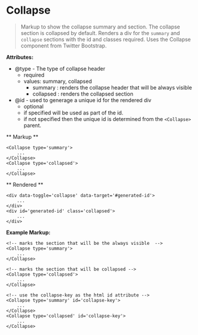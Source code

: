 Collapse
=====
> Markup to show the collapse summary and section.  The collapse section is collapsed by default.
> Renders a div for the `summary` and `collapse` sections with the id and classes required.
> Uses the Collapse component from Twitter Bootstrap.

**Attributes:**
* @type - The type of collapse header 
	* required
	* values: summary, collapsed
		* summary : renders the collapse header that will be always visible
		* collapsed : renders the collapsed section
* @id - used to generage a unique id for the rendered div
	* optional
	* if specified will be used as part of the id.
	* if not specified then the unique id is determined from the `<Collapse>` parent.

** Markup **
```
<Collapse type='summary'>
    ...
</Collapse>
<Collapse type='collapsed'>
	...
</Collapse>
```
** Rendered **
```
<div data-toggle='collapse' data-target='#generated-id'>
    ...
</div>
<div id='generated-id' class='collapsed'>
    ...
</div>
```

**Example Markup:**
```
<!-- marks the section that will be the always visible  -->
<Collapse type='summary'>
    ...
</Collapse>

<!-- marks the section that will be collapsed -->
<Collapse type='collapsed'>
	...
</Collapse>

<!-- use the collapse-key as the html id attribute -->
<Collapse type='summary' id='collapse-key'>
	...
</Collapse>
<Collapse type='collapsed' id='collapse-key'>
	...
</Collapse>

```
